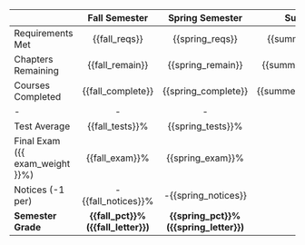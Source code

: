 |                                 | Fall Semester           | Spring Semester     | Summer              |
| :------                         | :---:                   | :---:               | :---:               |
| Requirements Met                | {{fall_reqs}}           | {{spring_reqs}}     | {{summer_reqs}}     |
| Chapters Remaining              | {{fall_remain}}         | {{spring_remain}}   | {{summer_remain}}   |
| Courses Completed               | {{fall_complete}}       | {{spring_complete}} | {{summer_complete}} |
| -					              | -                       | -                   | -                   |
| Test Average		              | {{fall_tests}}%         | {{spring_tests}}%   |                     |
| Final Exam ({{ exam_weight }}%) | {{fall_exam}}%          | {{spring_exam}}%    |                     |
| Notices (-1 per)                | -{{fall_notices}}%      | -{{spring_notices}} |                     |
| **Semester Grade**  | **{{fall_pct}}% ({{fall_letter}})** | **{{spring_pct}}% ({{spring_letter}})** | |